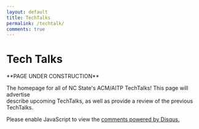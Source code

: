 ```yaml
---
layout: default
title: TechTalks
permalink: /techtalk/
comments: true
---
```


<h1>Tech Talks</h1>
**PAGE UNDER CONSTRUCTION**

The homepage for all of NC State's ACM/AITP TechTalks!  This page will advertise  
describe upcoming TechTalks, as well as provide a review of the previous TechTalks.

<div id="disqus_thread"></div>
<script>
  var disqus_config = function () {
    this.page.url = https://acm-ncsu.github.io/;
    this.page.identifier = {% page.id %};
  };

  (function() {
    var d = document, s = d.createElement('script');
    s.src = 'https://https-acm-ncsu-github-io.disqus.com/embed.js';
    s.setAttribute('data-timestamp', +new Date());
    (d.head || d.body).appendChild(s);
  })();
</script>
<noscript>Please enable JavaScript to view the <a   href="https://disqus.com/?ref_noscript">comments powered by Disqus.</a>
</noscript>
